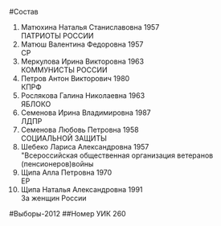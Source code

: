 #Состав
1. Матюхина Наталья Станиславовна 1957   
    ПАТРИОТЫ РОССИИ
2. Матюш Валентина Федоровна 1957   
    СР
3. Меркулова Ирина Викторовна 1963   
    КОММУНИСТЫ РОССИИ
4. Петров Антон Викторович 1980   
    КПРФ
5. Рослякова Галина Николаевна 1963   
    ЯБЛОКО
6. Семенова Ирина Владимировна 1987   
    ЛДПР
7. Семенова Любовь Петровна 1958   
    СОЦИАЛЬНОЙ ЗАЩИТЫ
8. Шебеко Лариса Александровна 1957   
    "Всероссийская общественная организация ветеранов (пенсионеров)войны
9. Щипа Алла Петровна 1970   
    ЕР
10. Щипа Наталья Александровна 1991   
    За женщин России

#Выборы-2012
##Номер УИК
260